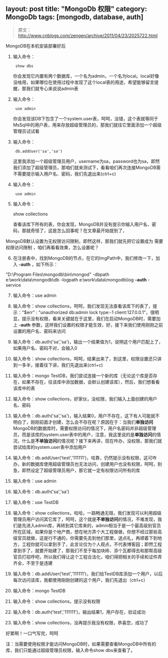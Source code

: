 layout: post
title: "MongoDb 权限"
category: MongoDb
tags: [mongodb, database, auth]
---

> 原文：http://www.cnblogs.com/zengen/archive/2011/04/23/2025722.html

MongoDB在本机安装部署好后

1. 输入命令：

		show dbs

	你会发现它内置有两个数据库，一个名为admin，一个名为local。local好像没啥用，如果哪位在使用过程中发现了这个local表的用途，希望能够留言提醒，那我们就专心来说说admin表

<!-- more -->

2. 输入命令：

		use admin

	你会发现该DB下包含了一个system.user表，呵呵，没错，这个表就等同于MsSql中的用户表，用来存放超级管理员的，那我们就往它里面添加一个超级管理员试试看

3. 输入命令：

		db.addUser('sa','sa')

	这里我添加一个超级管理员用户，username为sa，password也为sa，即然我们添加了超级管理员，那咱们就来测试下，看看咱们再次连接MongoDB需不需要提示输入用户名、密码，我们先退出来(ctrl+c)

4. 输入命令：

		use admin

5. 输入命令：

	show collections

	查看该库下所有的表，你会发现，MongoDB并没有提示你输入用户名、密码，那就奇怪了，这是怎么回事呢？在文章最开始提到了，

MongoDB默认设置为无权限访问限制，即然这样，那我们就先把它设置成为 需要权限访问限制 ，咱们再看看效果，怎么设置呢？

6. 在注册表中，找到MongoDB的节点，在它的ImgPath中，我们修改一下，加入 **-auth** ，如下所示：

"D:\Program Files\mongodb\bin\mongod" -dbpath e:\work\data\mongodb\db -logpath e:\work\data\mongodb\log **-auth** -service

7. 输入命令：use admin

8. 输入命令：show collections，呵呵，我们发现无法查看该库下的表了，提示："$err" : "unauthorized db:admin lock type:-1 client:127.0.0.1"，很明显，提示没有权限，看来关键就在于这里，我们在启动MongoDB时，需要加上 **-auth** 参数，这样我们设置的权限才能生效，好，接下来我们使用刚刚之前设置的用户名、密码来访问

9. 输入命令：db.auth('sa','sa')，输出一个结果值为1，说明这个用户匹配上了，如果用户名、密码不对，会输入0

10. 输入命令：show collections，呵呵，结果出来了，到这里，权限设置还只讲到一多半，接着往下讲，我们先退出来(ctrl+c)

11. 输入命令：mongo TestDB，我们尝试连接一个新的库（无论这个库是否存在，如果不存在，往该库中添加数据，会默认创建该库），然后，我们想看看该库中的表

12. 输入命令：show collections，好家伙，没权限，我们输入上面创建的用户名、密码

13. 输入命令：db.auth('sa','sa')，输入结果0，用户不存在，这下有人可能就不明白了，刚刚前面才创建，怎么会不存在呢？原因在于：当我们**单独访问**MongoDB的数据库时，需要权限访问的情况下，用户名密码并非超级管理员，而是该库的system.user表中的用户，注意，我这里说的是**单独访问**的情况，什么是**不单独访问**的情况呢？接下来再讲，现在咋办，没权限，那我们就尝试给库的system.user表中添加用户

14. 输入命令：db.addUser('test','111111')，哇靠，仍然提示没有权限，这可咋办，新的数据库使用超级管理员也无法访问，创建用户也没有权限，呵呵，别急，即然设定了超级管理员用户，那它就一定有权限访问所有的库

15. 输入命令：use admin

16. 输入命令：db.auth('sa','sa')

17. 输入命令：use TestDB

18. 输入命令：show collections，哈哈，一路畅通无阻，我们发现可以利用超级管理员用户访问其它库了，呵呵，这个就是**不单独访问**的情况，不难发现，我们是先进入admin库，再转到其它库来的，admin相当于是一个最高级别官员所在区域，如果你是个地产商，想在地方弄个大工程做做，你想不经过那些高级官员就做，这是行不通的，你需要先去到他们那里，送点礼，再顺着下到地方，工程你就可以拿到手了，此言论仅为个人观点，不代表博客园；即然工程拿到手了，就要开始建了，那我们不至于每加块砖、添个瓦都得去和那帮高级官员打招呼吧，所以我们得让这个工程合法化，咱们得把相关的手续和证件弄齐全，不至于是违建

19. 输入命令：db.addUser('test','111111')，我们给TestDB库添加一个用户，以后每次访问该库，我都使用刚刚创建的这个用户，我们先退出（ctrl+c）

20. 输入命令：mongo TestDB

21. 输入命令：show collections，提示没有权限

22. 输入命令：db.auth('test','111111')，输出结果1，用户存在，验证成功

23. 输入命令：show collections，没再提示我没有权限，恭喜您，成功了

好累啊！一口气写完，呵呵

注：当需要使用权限才能访问MongoDB时，如果需要查看MongoDB中所有的库，我们只能通过超级管理员权限，输入命令show dbs来查看了。

